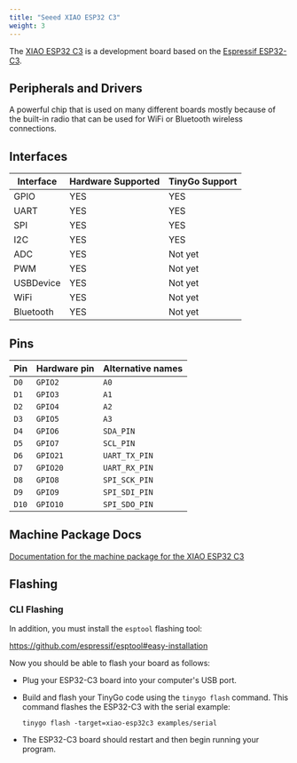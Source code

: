 ```yaml
---
title: "Seeed XIAO ESP32 C3"
weight: 3
---
```


The [XIAO ESP32 C3](https://www.seeedstudio.com/Seeed-XIAO-ESP32C3-p-5431.html) is a development board based on the [Espressif ESP32-C3](https://www.espressif.com/en/products/socs/esp32-c3).

## Peripherals and Drivers

A powerful chip that is used on many different boards mostly because of the built-in radio that can be used for WiFi or Bluetooth wireless connections.

## Interfaces

| Interface | Hardware Supported | TinyGo Support |
| --------- | ------------- | ----- |
| GPIO      | YES | YES |
| UART      | YES | YES |
| SPI       | YES | YES |
| I2C       | YES | YES |
| ADC       | YES | Not yet |
| PWM       | YES | Not yet |
| USBDevice | YES | Not yet |
| WiFi      | YES | Not yet |
| Bluetooth | YES | Not yet |

## Pins

| Pin               | Hardware pin | Alternative names |
| ----------------- | ------------ | ----------------- |
| `D0`              | `GPIO2`      | `A0`              |
| `D1`              | `GPIO3`      | `A1`              |
| `D2`              | `GPIO4`      | `A2`              |
| `D3`              | `GPIO5`      | `A3`              |
| `D4`              | `GPIO6`      | `SDA_PIN`         |
| `D5`              | `GPIO7`      | `SCL_PIN`         |
| `D6`              | `GPIO21`     | `UART_TX_PIN`     |
| `D7`              | `GPIO20`     | `UART_RX_PIN`     |
| `D8`              | `GPIO8`      | `SPI_SCK_PIN`     |
| `D9`              | `GPIO9`      | `SPI_SDI_PIN`     |
| `D10`             | `GPIO10`     | `SPI_SDO_PIN`     |

## Machine Package Docs

[Documentation for the machine package for the XIAO ESP32 C3](../machine/xiao-esp32c3)

## Flashing

### CLI Flashing

In addition, you must install the `esptool` flashing tool:

https://github.com/espressif/esptool#easy-installation

Now you should be able to flash your board as follows:

- Plug your ESP32-C3 board into your computer's USB port.
- Build and flash your TinyGo code using the `tinygo flash` command. This command flashes the ESP32-C3 with the serial example:

    ```shell
    tinygo flash -target=xiao-esp32c3 examples/serial
    ```

- The ESP32-C3 board should restart and then begin running your program.
